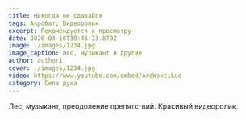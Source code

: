 ```yaml
---
title: Никогда не сдавайся
tags: Акробат, Видеоролик
excerpt: Рекомендуется к просмотру
date: 2020-04-16T19:46:23.879Z
image: ./images/1234.jpg
image_caption: Лес, музыкант и другие
author: author1
cover: ./images/1234.jpg
video: https://www.youtube.com/embed/ArqWsxtiLuo
category: Сила духа
---
```

Лес, музыкант, преодоление препятствий. Красивый видеоролик.
